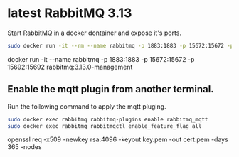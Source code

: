 # latest RabbitMQ 3.13

Start RabbitMQ in a docker dontainer and expose it's ports.

```bash
sudo docker run -it --rm --name rabbitmq -p 1883:1883 -p 15672:15672 -p 15692:15692 rabbitmq:3.13.0-management
```

docker run -it --name rabbitmq -p 1883:1883 -p 15672:15672 -p 15692:15692 rabbitmq:3.13.0-management

## Enable the mqtt plugin from another terminal.

Run the following command to apply the mqtt pluging.

```bash
sudo docker exec rabbitmq rabbitmq-plugins enable rabbitmq_mqtt
sudo docker exec rabbitmq rabbitmqctl enable_feature_flag all
```

openssl req -x509 -newkey rsa:4096 -keyout key.pem -out cert.pem -days 365 -nodes
